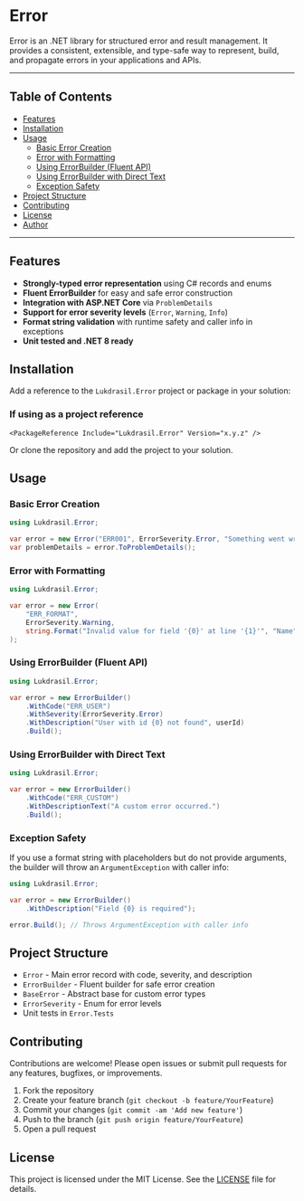 # Error

Error is an .NET  library for structured error and result management. 
It provides a consistent, extensible, and type-safe way to represent, build, and propagate errors in your applications and APIs.

---

## Table of Contents
- [Features](#features)
- [Installation](#installation)
- [Usage](#usage)
  - [Basic Error Creation](#basic-error-creation)
  - [Error with Formatting](#error-with-formatting)
  - [Using ErrorBuilder (Fluent API)](#using-errorbuilder-fluent-api)
  - [Using ErrorBuilder with Direct Text](#using-errorbuilder-with-direct-text)
  - [Exception Safety](#exception-safety)
- [Project Structure](#project-structure)
- [Contributing](#contributing)
- [License](#license)
- [Author](#author)

---

## Features
- **Strongly-typed error representation** using C# records and enums
- **Fluent ErrorBuilder** for easy and safe error construction
- **Integration with ASP.NET Core** via `ProblemDetails`
- **Support for error severity levels** (`Error`, `Warning`, `Info`)
- **Format string validation** with runtime safety and caller info in exceptions
- **Unit tested and .NET 8 ready**

## Installation

Add a reference to the `Lukdrasil.Error` project or package in your solution:
### If using as a project reference
```
<PackageReference Include="Lukdrasil.Error" Version="x.y.z" />
```
Or clone the repository and add the project to your solution.
## Usage

### Basic Error Creation
```csharp
using Lukdrasil.Error;

var error = new Error("ERR001", ErrorSeverity.Error, "Something went wrong");
var problemDetails = error.ToProblemDetails();
```
### Error with Formatting
```csharp
using Lukdrasil.Error;

var error = new Error(
    "ERR_FORMAT",
    ErrorSeverity.Warning,
    string.Format("Invalid value for field '{0}' at line '{1}'", "Name", 42)
);
```
### Using ErrorBuilder (Fluent API)
```csharp
using Lukdrasil.Error;

var error = new ErrorBuilder()
    .WithCode("ERR_USER")
    .WithSeverity(ErrorSeverity.Error)
    .WithDescription("User with id {0} not found", userId)
    .Build();
```
### Using ErrorBuilder with Direct Text
```csharp
using Lukdrasil.Error;

var error = new ErrorBuilder()
    .WithCode("ERR_CUSTOM")
    .WithDescriptionText("A custom error occurred.")
    .Build();
```
### Exception Safety

If you use a format string with placeholders but do not provide arguments, the builder will throw an `ArgumentException` with caller info:
```csharp
using Lukdrasil.Error;

var error = new ErrorBuilder()
    .WithDescription("Field {0} is required");

error.Build(); // Throws ArgumentException with caller info
```
## Project Structure
- `Error` - Main error record with code, severity, and description
- `ErrorBuilder` - Fluent builder for safe error creation
- `BaseError` - Abstract base for custom error types
- `ErrorSeverity` - Enum for error levels
- Unit tests in `Error.Tests`

## Contributing

Contributions are welcome! Please open issues or submit pull requests for any features, bugfixes, or improvements.

1. Fork the repository
2. Create your feature branch (`git checkout -b feature/YourFeature`)
3. Commit your changes (`git commit -am 'Add new feature'`)
4. Push to the branch (`git push origin feature/YourFeature`)
5. Open a pull request

## License

This project is licensed under the MIT License. See the [LICENSE](LICENSE) file for details.